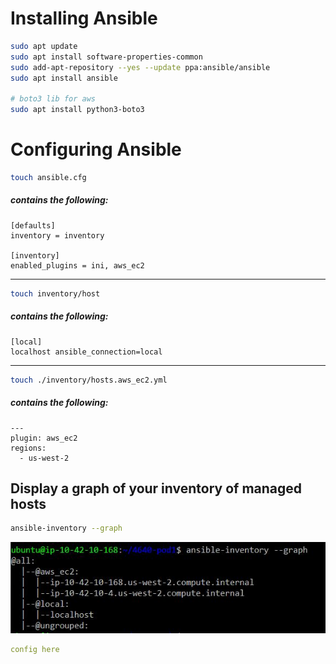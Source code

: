 # Installing Ansible
```bash
sudo apt update
sudo apt install software-properties-common
sudo add-apt-repository --yes --update ppa:ansible/ansible
sudo apt install ansible

# boto3 lib for aws
sudo apt install python3-boto3
```

# Configuring Ansible
```bash
touch ansible.cfg
```
##### contains the following:
```
[defaults]
inventory = inventory

[inventory]
enabled_plugins = ini, aws_ec2
```
------
```bash
touch inventory/host
```
##### contains the following:
```
[local]
localhost ansible_connection=local
```
------
```bash
touch ./inventory/hosts.aws_ec2.yml
```
##### contains the following:
```
---
plugin: aws_ec2
regions:
  - us-west-2
```
## Display a graph of your inventory of managed hosts
```bash
ansible-inventory --graph
```
![alt text](https://github.com/nicasalazar/4640-pod1/blob/main/ansibele.JPG "Ansible Graph")

```YAML
config here
```
